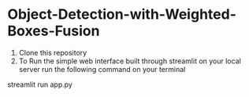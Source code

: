 # Object-Detection-with-Weighted-Boxes-Fusion
01. Clone this repository 
02. To Run the simple web interface built through streamlit on your local server run the following command on your terminal
  
  streamlit run app.py
